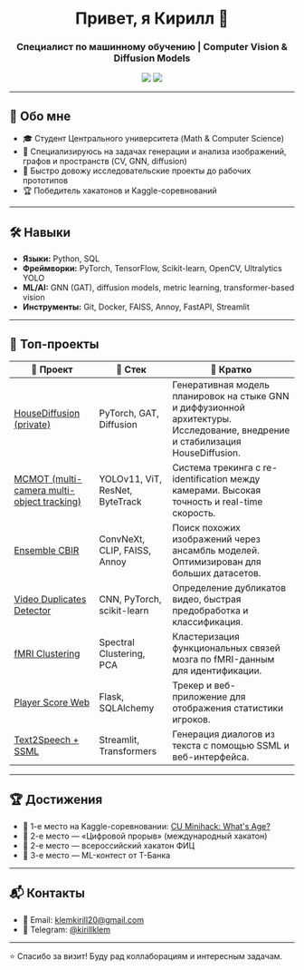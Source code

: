 <h1 align="center">Привет, я Кирилл 👋</h1>
<h3 align="center">Специалист по машинному обучению | Computer Vision & Diffusion Models</h3>

<p align="center">
  <a href="https://t.me/klemkirill"><img src="https://img.shields.io/badge/Telegram-2CA5E0?logo=telegram&logoColor=white"/></a>
  <a href="mailto:klemkirill20@gmail.com"><img src="https://img.shields.io/badge/gmail-D14836?logo=gmail&logoColor=white"/></a>
</p>

---

## 🧠 Обо мне

- 🎓 Студент Центрального университета (Math & Computer Science)
- 🧪 Специализируюсь на задачах генерации и анализа изображений, графов и пространств (CV, GNN, diffusion)
- 🚀 Быстро довожу исследовательские проекты до рабочих прототипов
- 🏆 Победитель хакатонов и Kaggle-соревнований

---

## 🛠 Навыки

- **Языки:** Python, SQL  
- **Фреймворки:** PyTorch, TensorFlow, Scikit-learn, OpenCV, Ultralytics YOLO  
- **ML/AI:** GNN (GAT), diffusion models, metric learning, transformer-based vision  
- **Инструменты:** Git, Docker, FAISS, Annoy, FastAPI, Streamlit

---

## 🚀 Топ-проекты

| 📘 Проект | 🧰 Стек | 📝 Кратко |
|----------|--------|----------|
| [HouseDiffusion (private)](https://github.com/KirillKlem?tab=repositories) | PyTorch, GAT, Diffusion | Генеративная модель планировок на стыке GNN и диффузионной архитектуры. Исследование, внедрение и стабилизация HouseDiffusion. |
| [MCMOT (multi-camera multi-object tracking)](https://github.com/KirillKlem/MCMOT-ISS) | YOLOv11, ViT, ResNet, ByteTrack | Система трекинга с re-identification между камерами. Высокая точность и real-time скорость. |
| [Ensemble CBIR](https://github.com/KirillKlem/Ensemble-CBIR) | ConvNeXt, CLIP, FAISS, Annoy | Поиск похожих изображений через ансамбль моделей. Оптимизирован для больших датасетов. |
| [Video Duplicates Detector](https://github.com/KirillKlem/CU_in_ML) | CNN, PyTorch, scikit-learn | Определение дубликатов видео, быстрая предобработка и классификация. |
| [fMRI Clustering](https://github.com/KirillKlem/Brain-Atlas-Clustering-for-Individual-fMRI-Fingerprints) | Spectral Clustering, PCA | Кластеризация функциональных связей мозга по fMRI-данным для идентификации. |
| [Player Score Web](https://github.com/KirillKlem/player-score-web) | Flask, SQLAlchemy | Трекер и веб-приложение для отображения статистики игроков. |
| [Text2Speech + SSML](https://github.com/trizyx/Article_to_Dialogue) | Streamlit, Transformers | Генерация диалогов из текста с помощью SSML и веб-интерфейса. |

---

## 🏆 Достижения

- 🥇 1-е место на Kaggle-соревновании: [CU Minihack: What's Age?](https://www.kaggle.com/competitions/cu-minihack-whats-ages)
- 🥈 2-е место — «Цифровой прорыв» (международный хакатон)
- 🥈 2-е место — всероссийский хакатон ФИЦ
- 🥉 3-е место — ML-контест от Т-Банка

---

## 📬 Контакты

- 📧 Email: [klemkirill20@gmail.com](mailto:klemkirill20@gmail.com)
- 💬 Telegram: [@kirillklem](https://t.me/kirillklem)

---

⭐ Спасибо за визит! Буду рад коллаборациям и интересным задачам.
